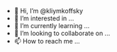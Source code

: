 - 👋 Hi, I’m @kliymkoffsky
- 👀 I’m interested in ...
- 🌱 I’m currently learning ...
- 💞️ I’m looking to collaborate on ...
- 📫 How to reach me ...

<!---
kliymkoffsky/kliymkoffsky is a ✨ special ✨ repository because its `README.md` (this file) appears on your GitHub profile.
You can click the Preview link to take a look at your changes.
--->
